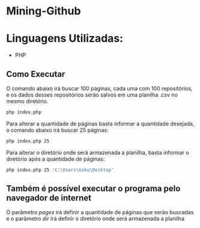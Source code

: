 # Mining-Github
# Linguagens Utilizadas:
- PHP

## Como Executar
O comando abaixo irá buscar 100 páginas, cada uma com 100 repositórios, e os dados desses repositórios serão salvos em uma planilha .csv no mesmo diretório.

```bash
php index.php
```

Para alterar a quantidade de páginas basta informar a quantidade desejada, o comando abaixo irá buscar 25 páginas:

```bash
php index.php 25
```

Para alterar o diretório onde será armazenada a planilha, basta informar o diretório após a quantidade de páginas:

```bash
php index.php 25 'C:\Users\Goku\Desktop'
```

## Também é possível executar o programa pelo navegador de internet

O parâmetro _pages_ irá definir a quantidade de páginas que serão buscadas e o parâmetro _dir_ irá definir o diretório onde será armazenada a planilha
